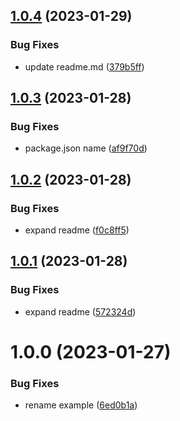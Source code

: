 ## [1.0.4](https://github.com/2people-IT/asterisk-ami-adapter/compare/v1.0.3...v1.0.4) (2023-01-29)


### Bug Fixes

* update readme.md ([379b5ff](https://github.com/2people-IT/asterisk-ami-adapter/commit/379b5ff8f11467b1cdc1b9d81b34180b9cec1b6b))

## [1.0.3](https://github.com/2people-IT/asterisk-ami-adapter/compare/v1.0.2...v1.0.3) (2023-01-28)


### Bug Fixes

* package.json name ([af9f70d](https://github.com/2people-IT/asterisk-ami-adapter/commit/af9f70d5a36cc1631c448dd8ed70028454c9d3c9))

## [1.0.2](https://github.com/2people-IT/asterisk-ami-adapter/compare/v1.0.1...v1.0.2) (2023-01-28)


### Bug Fixes

* expand readme ([f0c8ff5](https://github.com/2people-IT/asterisk-ami-adapter/commit/f0c8ff5ba00e6adc747cc4cbdb700885ad89d83f))

## [1.0.1](https://github.com/2people-IT/asterisk-ami-adapter/compare/v1.0.0...v1.0.1) (2023-01-28)


### Bug Fixes

* expand readme ([572324d](https://github.com/2people-IT/asterisk-ami-adapter/commit/572324dcdb843c6dc5869b69f65c121c6de837c7))

# 1.0.0 (2023-01-27)


### Bug Fixes

* rename example ([6ed0b1a](https://github.com/2people-IT/asterisk-ami-adapter/commit/6ed0b1aa72f784a23cbe812e51d2ecf698a09c60))
